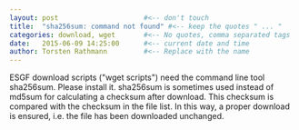 ```yaml
---
layout: post                     #<-- don't touch
title:  "sha256sum: command not found" #<-- keep the quotes " ... "
categories: download, wget       #<-- No quotes, comma separated tags
date:   2015-06-09 14:25:00      #<-- current date and time
author: Torsten Rathmann         #<-- Replace with the name
---
```


ESGF download scripts ("wget scripts") need the command line tool sha256sum. Please install it. sha256sum is sometimes used instead of md5sum for calculating a checksum after download. This checksum is compared with the checksum in the file list. In this way, a proper download is ensured, i.e. the file has been downloaded unchanged.


